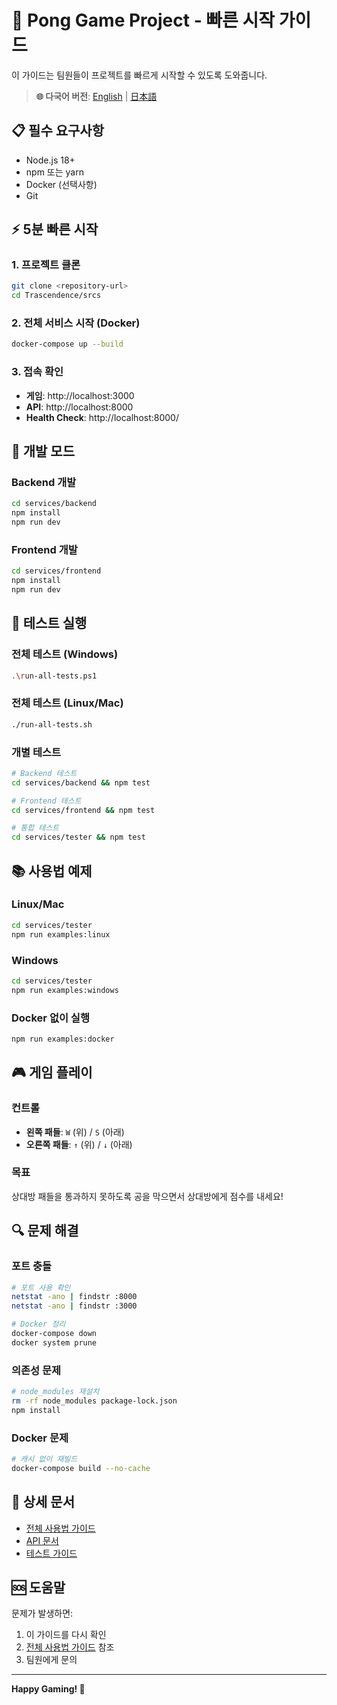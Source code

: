 # 🚀 Pong Game Project - 빠른 시작 가이드

이 가이드는 팀원들이 프로젝트를 빠르게 시작할 수 있도록 도와줍니다.

> **🌐 다국어 버전**: [English](QUICK_START_EN.md) | [日本語](QUICK_START_JP.md)

## 📋 필수 요구사항

- Node.js 18+
- npm 또는 yarn
- Docker (선택사항)
- Git

## ⚡ 5분 빠른 시작

### 1. 프로젝트 클론
```bash
git clone <repository-url>
cd Trascendence/srcs
```

### 2. 전체 서비스 시작 (Docker)
```bash
docker-compose up --build
```

### 3. 접속 확인
- **게임**: http://localhost:3000
- **API**: http://localhost:8000
- **Health Check**: http://localhost:8000/

## 🔧 개발 모드

### Backend 개발
```bash
cd services/backend
npm install
npm run dev
```

### Frontend 개발
```bash
cd services/frontend
npm install
npm run dev
```

## 🧪 테스트 실행

### 전체 테스트 (Windows)
```bash
.\run-all-tests.ps1
```

### 전체 테스트 (Linux/Mac)
```bash
./run-all-tests.sh
```

### 개별 테스트
```bash
# Backend 테스트
cd services/backend && npm test

# Frontend 테스트
cd services/frontend && npm test

# 통합 테스트
cd services/tester && npm test
```

## 📚 사용법 예제

### Linux/Mac
```bash
cd services/tester
npm run examples:linux
```

### Windows
```bash
cd services/tester
npm run examples:windows
```

### Docker 없이 실행
```bash
npm run examples:docker
```

## 🎮 게임 플레이

### 컨트롤
- **왼쪽 패들**: `W` (위) / `S` (아래)
- **오른쪽 패들**: `↑` (위) / `↓` (아래)

### 목표
상대방 패들을 통과하지 못하도록 공을 막으면서 상대방에게 점수를 내세요!

## 🔍 문제 해결

### 포트 충돌
```bash
# 포트 사용 확인
netstat -ano | findstr :8000
netstat -ano | findstr :3000

# Docker 정리
docker-compose down
docker system prune
```

### 의존성 문제
```bash
# node_modules 재설치
rm -rf node_modules package-lock.json
npm install
```

### Docker 문제
```bash
# 캐시 없이 재빌드
docker-compose build --no-cache
```

## 📖 상세 문서

- [전체 사용법 가이드](README.md)
- [API 문서](API.md)
- [테스트 가이드](TESTING.md)

## 🆘 도움말

문제가 발생하면:
1. 이 가이드를 다시 확인
2. [전체 사용법 가이드](README.md) 참조
3. 팀원에게 문의

---

**Happy Gaming! 🏓**
